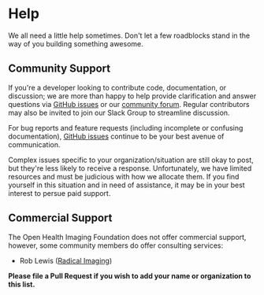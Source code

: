 # Help

We all need a little help sometimes. Don't let a few roadblocks stand in the way
of you building something awesome.

## Community Support

If you're a developer looking to contribute code, documentation, or discussion;
we are more than happy to help provide clarification and answer questions via
[GitHub issues][gh-issues] or our [community forum][google-group]. Regular
contributors may also be invited to join our Slack Group to streamline
discussion.

For bug reports and feature requests (including incomplete or confusing
documentation), [GitHub issues][gh-issues] continue to be your best avenue of
communication.

Complex issues specific to your organization/situation are still okay to post,
but they're less likely to receive a response. Unfortunately, we have limited
resources and must be judicious with how we allocate them. If you find yourself
in this situation and in need of assistance, it may be in your best interest to
persue paid support.

## Commercial Support

The Open Health Imaging Foundation does not offer commercial support, however,
some community members do offer consulting services:

- Rob Lewis ([Radical Imaging](http://radicalimaging.com/))

**Please file a Pull Request if you wish to add your name or organization to
this list.**

<!--
  Links
  -->

[gh-issues]: https://github.com/DCMCloud/Viewers/issues/
[google-group]: https://groups.google.com/forum/#!forum/cornerstone-platform
